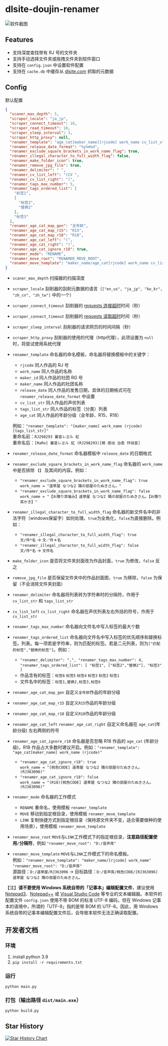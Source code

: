 # dlsite-doujin-renamer
![软件截图](screenshot.png)

## Features
- 支持深度查找带有 RJ 号的文件夹
- 支持手动选择文件夹或拖拽文件夹到软件窗口
- 支持在 `config.json` 中设置软件配置
- 支持在 `cache.db` 中缓存从 [dlsite.com](https://www.dlsite.com/maniax/) 抓取的元数据

## Config
默认配置
```json
{
  "scaner_max_depth": 5,
  "scraper_locale": "ja_jp",
  "scraper_connect_timeout": 10,
  "scraper_read_timeout": 10,
  "scraper_sleep_interval": 3,
  "scraper_http_proxy": null,
  "renamer_template": "age_cat[maker_name][rjcode] work_name cv_list_str",
  "renamer_release_date_format": "%y%m%d",
  "renamer_exclude_square_brackets_in_work_name_flag": true,
  "renamer_illegal_character_to_full_width_flag": false,
  "renamer_make_folder_icon": true,
  "renamer_remove_jpg_file": true,
  "renamer_delimiter": " ",
  "renamer_cv_list_left": "(CV ",
  "renamer_cv_list_right": ")",
  "renamer_tags_max_number": 5,
  "renamer_tags_ordered_list": [
    "标签1",
    [
      "标签2",
      "替换2"
    ],
    "标签3"
  ],
  "renamer_age_cat_map_gen": "全年龄",
  "renamer_age_cat_map_r15": "R15",
  "renamer_age_cat_map_r18": "R18",
  "renamer_age_cat_left": "(",
  "renamer_age_cat_right": ")",
  "renamer_age_cat_ignore_r18": true,
  "renamer_mode": "RENAME",
  "renamer_move_root": "RENAMER_MOVE_ROOT",
  "renamer_move_template": "maker_name/age_cat[rjcode] work_name cv_list_str"
}
```
- `scaner_max_depth` 扫描器的扫描深度
- `scraper_locale` 刮削器的刮削元数据的语言（`["en_us", "ja_jp", "ko_kr", "zh_cn", "zh_tw"]` 中的一个）
- `scraper_connect_timeout` 刮削器的 [requests 连接超时](https://docs.python-requests.org/zh_CN/latest/user/advanced.html#timeout)时间（秒）
- `scraper_connect_timeout` 刮削器的 [requests 读取超时](https://docs.python-requests.org/zh_CN/latest/user/advanced.html#timeout)时间（秒）
- `scraper_sleep_interval` 刮削器的请求网页的时间间隔（秒）
- `scraper_http_proxy` 刮削器的使用的代理（http代理），此项设置为 `null` 时，将尝试使用系统代理
- `renamer_template` 命名器的命名模板，命名器将替换模板中的关键字：
  - `rjcode` 同人作品的 RJ 号
  - `work_name` 同人作品的名称
  - `maker_id` 同人作品的社团 RG 号
  - `maker_name` 同人作品的社团名称
  - `release_date` 同人作品的发售日期，具体的日期格式可在 `renamer_release_date_format` 中设置
  - `cv_list_str` 同人作品的声优列表
  - `tags_list_str` 同人作品的标签（分类）列表
  - `age_cat` 同人作品的年龄分级（全年龄、R15、R18）

  例如：`"renamer_template": "[maker_name] work_name (rjcode)[tags_list_str]"`<br/>
  重命名前：`RJ298293 蓄音レヱル 紅`<br/>
  重命名后：`[RaRo] 蓄音レヱル 紅 (RJ298293)[萌 感动 治愈 环绕音]`
- `renamer_release_date_format` 命名器模板中 `release_date` 的日期格式
- `renamer_exclude_square_brackets_in_work_name_flag` 命名器的 `work_name` 中是否排除 `【】` 及其间的内容。例如：
  - `"renamer_exclude_square_brackets_in_work_name_flag": true`<br/>
    `work_name = "道草屋 なつな2 隣の部屋のたぬきさん。"`
  - `"renamer_exclude_square_brackets_in_work_name_flag": false`<br/>
    `work_name = "【お隣り耳噛み】道草屋 なつな2 隣の部屋のたぬきさん。【お隣り耳かき】"`
- `renamer_illegal_character_to_full_width_flag` 命名器的新文件名中的非法字符（windows保留字）如何处理。`true`为全角化，`false`为直接删除。例如：
  - `"renamer_illegal_character_to_full_width_flag": true`<br/>
    `文/件*名` → `文／件＊名`
  - `"renamer_illegal_character_to_full_width_flag": false`<br/>
    `文/件*名` → `文件名`
- `make_folder_icon` 是否将文件夹封面改为作品封面，`true` 为修改，`false` 反之
- `remove_jpg_file` 是否保留文件夹中的作品封面图，`true` 为移除，`false` 为保留（不会消除文件夹封面）
- `renamer_delimiter` 命名器将列表转为字符串时的分隔符，作用于 `cv_list_str` 和 `tags_list_str`
- `cv_list_left` `cv_list_right` 命名器在声优列表左右外括的符号，作用于 `cv_list_str`
- `renamer_tags_max_number` 命名器向文件名中写入标签的最大个数
- `renamer_tags_ordered_list` 命名器向文件名中写入标签的优先顺序和替换标签。列表。每一项若是字符串，则为匹配的标签。若是二元列表，则为`["匹配的标签","替换的标签"]`。例如：
  - `
    "renamer_delimiter": ",",
    "renamer_tags_max_number": 4,
    "renamer_tags_ordered_list": [
        "标签1",
        ["标签2","替换2"],
        "标签3"
    ]
    `
  - 作品含有的标签：`标签6` `标签5` `标签4` `标签3` `标签2` `标签1`
  - 文件名中的标签：`标签1,替换2,标签3,标签6`
- `renamer_age_cat_map_gen` 自定义`全年龄`作品的年龄分级
- `renamer_age_cat_map_r15` 自定义`R15`作品的年龄分级
- `renamer_age_cat_map_r18` 自定义`R18`作品的年龄分级
- `renamer_age_cat_left` `renamer_age_cat_right` 自定义命名器在 `age_cat`(年龄分级) 左右两侧的符号
- ``renamer_age_cat_ignore_r18`` 命名器是否忽略 R18 作品的 `age_cat` (年龄分级)，R18 作品占大多数时建议开启。例如：`"renamer_template": "age_cat[maker_name] work_name (rjcode)"`
  - `"renamer_age_cat_ignore_r18": true`<br/>
      `work_name = "[桃色CODE] 道草屋 なつな2 隣の部屋のたぬきさん。 (RJ363096)"`
  - `"renamer_age_cat_ignore_r18": false`<br/>
      `work_name = "(R18)[桃色CODE] 道草屋 なつな2 隣の部屋のたぬきさん。 (RJ363096)"`
- `renamer_mode` 命名器的工作模式
  - `RENAME` 重命名，使用模板 `renamer_template`
  - `MOVE` 移动到指定根目录，使用模板 `renamer_move_template`
  - `LINK` 复制快捷方式到指定根目录（保持源文件夹不变，适合需要做种的使用场景），使用模板 `renamer_move_template`
- `renamer_move_root` `MOVE`与`LINK`工作模式下的指定根目录，**注意路径配置使用`/`分隔符**，例如 `"renamer_move_root": "D:/音声库"`
- `renamer_move_template` `MOVE`与`LINK`工作模式下的命名模板。<br/>
例如：`"renamer_move_template": "maker_name/[rjcode] work_name"` `"renamer_move_root": "D:/音声库"`<br/>
源路径：`D:/道草屋/RJ363096` → 目标路径：`D:/音声库/桃色CODE/[RJ363096] 道草屋 なつな2 隣の部屋のたぬきさん。`

【注】**请不要使用 Windows 系统自带的「记事本」编辑配置文件**，建议使用 [Notepad3](https://www.rizonesoft.com/downloads/notepad3/)、[Notepad++](https://notepad-plus-plus.org/) 或 [Visual Studio Code](https://code.visualstudio.com/) 等专业的文本编辑器。本软件的配置文件 `config.json` 使用不带 BOM 的标准 UTF-8 编码，但在 Windows 记事本的语境中，所谓的「UTF-8」指的是带 BOM 的 UTF-8。因此，用 Windows 系统自带的记事本编辑配置文件后，会导致本软件无法正确读取配置。

## 开发者文档
### 环境
1. install python 3.9
2. `pip install -r requirements.txt`
### 运行
`python main.py`
### 打包（输出路径 `dist/main.exe`）
`python build.py`

## Star History
[![Star History Chart](https://api.star-history.com/svg?repos=yodhcn/dlsite-doujin-renamer&type=Date)](https://www.star-history.com/#yodhcn/dlsite-doujin-renamer&Date)
